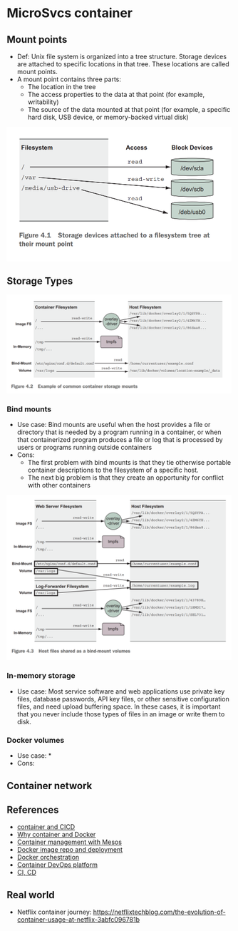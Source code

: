 # MicroSvcs container

## Mount points
* Def: Unix file system is organized into a tree structure. Storage devices are attached to specific locations in that tree. These locations are called mount points.
* A mount point contains three parts:
  * The location in the tree
  * The access properties to the data at that point (for example, writability)
  * The source of the data mounted at that point (for example, a specific hard disk, USB device, or memory-backed virtual disk)

![](./images/container_mountpoint.png)

## Storage Types

![](./images/container_differentStorageTypes.png)

### Bind mounts
* Use case: Bind mounts are useful when the host provides a file or directory that is needed by a program running in a container, or when that containerized program produces a file or log that is processed by users or programs running outside containers
* Cons:
  * The first problem with bind mounts is that they tie otherwise portable container descriptions to the filesystem of a specific host.
  * The next big problem is that they create an opportunity for conflict with other containers

![](./images/container_bindmounts_example.png)

### In-memory storage
* Use case: Most service software and web applications use private key files, database passwords, API key files, or other sensitive configuration files, and need upload buffering space.
In these cases, it is important that you never include those types of files in an image or write them to disk. 

### Docker volumes
* Use case: 
  * 
* Cons: 

## Container network

## References
* [container and CICD](https://time.geekbang.org/course/detail/100003901-2279)
* [Why container and Docker](https://time.geekbang.org/column/article/41977)
* [Container management with Mesos](https://time.geekbang.org/course/detail/100003901-2280)
* [Docker image repo and deployment](https://time.geekbang.org/column/article/42167)
* [Docker orchestration](https://time.geekbang.org/column/article/42477)
* [Container DevOps platform](https://time.geekbang.org/column/article/42604)
* [CI, CD](https://time.geekbang.org/column/article/42825)

## Real world
* Netflix container journey: https://netflixtechblog.com/the-evolution-of-container-usage-at-netflix-3abfc096781b